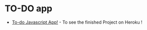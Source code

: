 # TO-DO app

- [To-do Javascript App!](https://coolapp121.herokuapp.com/) - To see the finished Project on Heroku !
